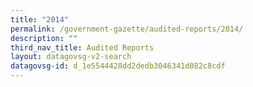 ```yaml
---
title: "2014"
permalink: /government-gazette/audited-reports/2014/
description: ""
third_nav_title: Audited Reports
layout: datagovsg-v2-search
datagovsg-id: d_1e5544428dd2dedb3046341d082c8cdf
---
```

